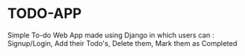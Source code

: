 # TODO-APP
Simple To-do Web App made using Django in which users can  :  Signup/Login, Add their Todo's, Delete them, Mark them as Completed
